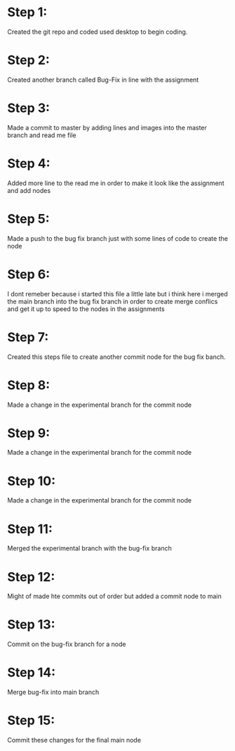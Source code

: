# Step 1: 
Created the git repo and coded used desktop to begin coding.
# Step 2:
Created another branch called Bug-Fix in line with the assignment
# Step 3:
Made a commit to master by adding lines and images into the master branch and read me file
# Step 4:
Added more line to the read me in order to make it look like the assignment and add nodes
# Step 5:
Made a push to the bug fix branch just with some lines of code to create the node
# Step 6:
I dont remeber because i started this file a little late but i think here i merged the main branch into the bug fix
branch in order to create merge conflics and get it up to speed to the nodes in the assignments
# Step 7:
Created this steps file to create another commit node for the bug fix banch.
# Step 8:
Made a change in the experimental branch for the commit node
# Step 9:
Made a change in the experimental branch for the commit node
# Step 10:
Made a change in the experimental branch for the commit node
# Step 11:
Merged the experimental branch with the bug-fix branch
# Step 12:
Might of made hte commits out of order but added a commit node to main
# Step 13:
Commit on the bug-fix branch for a node
# Step 14:
Merge bug-fix into main branch
# Step 15:
Commit these changes for the final main node